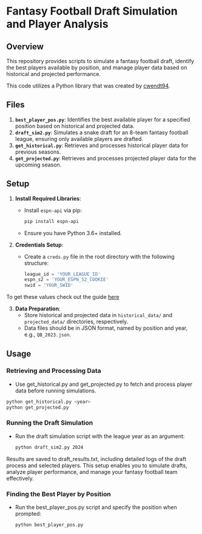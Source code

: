 # Fantasy Football Draft Simulation and Player Analysis

## Overview
This repository provides scripts to simulate a fantasy football draft, identify the best players available by position, and manage player data based on historical and projected performance.

This code utilizes a Python library that was created by [cwendt94](https://github.com/cwendt94/espn-api).


## Files
1. **`best_player_pos.py`**: Identifies the best available player for a specified position based on historical and projected data.
2. **`draft_sim2.py`**: Simulates a snake draft for an 8-team fantasy football league, ensuring only available players are drafted.
3. **`get_historical.py`**: Retrieves and processes historical player data for previous seasons.
4. **`get_projected.py`**: Retrieves and processes projected player data for the upcoming season.

## Setup
1. **Install Required Libraries**:
   - Install `espn-api` via pip:
     ```bash
     pip install espn-api
     ```
   - Ensure you have Python 3.6+ installed.

2. **Credentials Setup**:
   - Create a `creds.py` file in the root directory with the following structure:
     ```python
     league_id = 'YOUR_LEAGUE_ID'
     espn_s2 = 'YOUR_ESPN_S2_COOKIE'
     swid = 'YOUR_SWID'
     ```
To get these values check out the guide [here](https://github.com/cwendt94/espn-api/discussions/150)

3. **Data Preparation**:
   - Store historical and projected data in `historical_data/` and `projected_data/` directories, respectively.
   - Data files should be in JSON format, named by position and year, e.g., `QB_2023.json`.

## Usage
### Retrieving and Processing Data
- Use get_historical.py and get_projected.py to fetch and process player data before running simulations.
``` bash
python get_historical.py <year>
python get_projected.py
```
### Running the Draft Simulation
- Run the draft simulation script with the league year as an argument:
  ```bash
  python draft_sim2.py 2024
  ```
Results are saved to draft_results.txt, including detailed logs of the draft process and selected players.
This setup enables you to simulate drafts, analyze player performance, and manage your fantasy football team effectively.

### Finding the Best Player by Position
- Run the best_player_pos.py script and specify the position when prompted:
  ``` bash
  python best_player_pos.py
  ```



